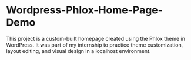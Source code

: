 # Wordpress-Phlox-Home-Page-Demo
This project is a custom-built homepage created using the Phlox theme in WordPress. It was part of my internship to practice theme customization, layout editing, and visual design in a localhost environment.
